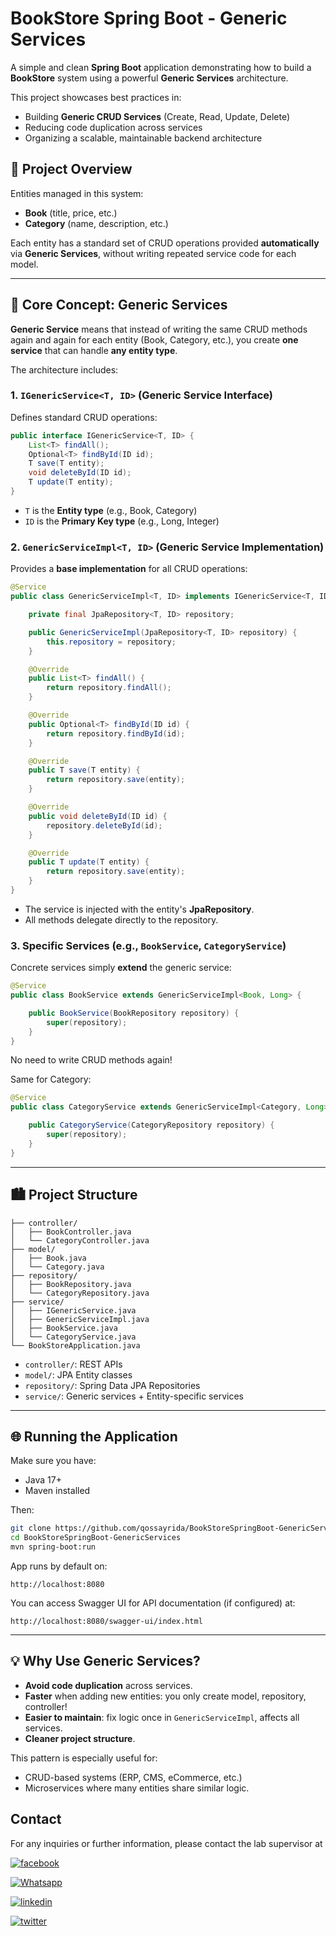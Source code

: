 # BookStore Spring Boot - Generic Services

A simple and clean **Spring Boot** application demonstrating how to build a **BookStore** system using a powerful **Generic Services** architecture.

This project showcases best practices in:
- Building **Generic CRUD Services** (Create, Read, Update, Delete)
- Reducing code duplication across services
- Organizing a scalable, maintainable backend architecture

## 📅 Project Overview

Entities managed in this system:
- **Book** (title, price, etc.)
- **Category** (name, description, etc.)

Each entity has a standard set of CRUD operations provided **automatically** via **Generic Services**, without writing repeated service code for each model.

---

## 👥 Core Concept: Generic Services

**Generic Service** means that instead of writing the same CRUD methods again and again for each entity (Book, Category, etc.), you create **one service** that can handle **any entity type**.

The architecture includes:

### 1. `IGenericService<T, ID>` (Generic Service Interface)

Defines standard CRUD operations:
```java
public interface IGenericService<T, ID> {
    List<T> findAll();
    Optional<T> findById(ID id);
    T save(T entity);
    void deleteById(ID id);
    T update(T entity);
}
```
- `T` is the **Entity type** (e.g., Book, Category)
- `ID` is the **Primary Key type** (e.g., Long, Integer)

### 2. `GenericServiceImpl<T, ID>` (Generic Service Implementation)

Provides a **base implementation** for all CRUD operations:
```java
@Service
public class GenericServiceImpl<T, ID> implements IGenericService<T, ID> {

    private final JpaRepository<T, ID> repository;

    public GenericServiceImpl(JpaRepository<T, ID> repository) {
        this.repository = repository;
    }

    @Override
    public List<T> findAll() {
        return repository.findAll();
    }

    @Override
    public Optional<T> findById(ID id) {
        return repository.findById(id);
    }

    @Override
    public T save(T entity) {
        return repository.save(entity);
    }

    @Override
    public void deleteById(ID id) {
        repository.deleteById(id);
    }

    @Override
    public T update(T entity) {
        return repository.save(entity);
    }
}
```
- The service is injected with the entity's **JpaRepository**.
- All methods delegate directly to the repository.

### 3. Specific Services (e.g., `BookService`, `CategoryService`)

Concrete services simply **extend** the generic service:
```java
@Service
public class BookService extends GenericServiceImpl<Book, Long> {

    public BookService(BookRepository repository) {
        super(repository);
    }
}
```
No need to write CRUD methods again!

Same for Category:
```java
@Service
public class CategoryService extends GenericServiceImpl<Category, Long> {

    public CategoryService(CategoryRepository repository) {
        super(repository);
    }
}
```

---

## 🏙️ Project Structure

```
├── controller/
│   ├── BookController.java
│   └── CategoryController.java
├── model/
│   ├── Book.java
│   └── Category.java
├── repository/
│   ├── BookRepository.java
│   └── CategoryRepository.java
├── service/
│   ├── IGenericService.java
│   ├── GenericServiceImpl.java
│   ├── BookService.java
│   └── CategoryService.java
└── BookStoreApplication.java
```

- `controller/`: REST APIs
- `model/`: JPA Entity classes
- `repository/`: Spring Data JPA Repositories
- `service/`: Generic services + Entity-specific services

---

## 🌐 Running the Application

Make sure you have:
- Java 17+
- Maven installed

Then:
```bash
git clone https://github.com/qossayrida/BookStoreSpringBoot-GenericServices.git
cd BookStoreSpringBoot-GenericServices
mvn spring-boot:run
```

App runs by default on:
```
http://localhost:8080
```

You can access Swagger UI for API documentation (if configured) at:
```
http://localhost:8080/swagger-ui/index.html
```

---

## 💡 Why Use Generic Services?

- **Avoid code duplication** across services.
- **Faster** when adding new entities: you only create model, repository, controller!
- **Easier to maintain**: fix logic once in `GenericServiceImpl`, affects all services.
- **Cleaner project structure**.

This pattern is especially useful for:
- CRUD-based systems (ERP, CMS, eCommerce, etc.)
- Microservices where many entities share similar logic.


## Contact

For any inquiries or further information, please contact the lab supervisor at

[![facebook](https://img.shields.io/badge/facebook-0077B5?style=for-the-badge&logo=facebook&logoColor=white)](https://www.facebook.com/qossay.rida?mibextid=2JQ9oc)

[![Whatsapp](https://img.shields.io/badge/Whatsapp-25D366?style=for-the-badge&logo=Whatsapp&logoColor=white)](https://wa.me/+972598592423)

[![linkedin](https://img.shields.io/badge/linkedin-0077B5?style=for-the-badge&logo=linkedin&logoColor=white)](https://www.linkedin.com/in/qossay-rida-3aa3b81a1?utm_source=share&utm_campaign=share_via&utm_content=profile&utm_medium=android_app )

[![twitter](https://img.shields.io/badge/twitter-1DA1F2?style=for-the-badge&logo=twitter&logoColor=white)](https://twitter.com/qossayrida)

